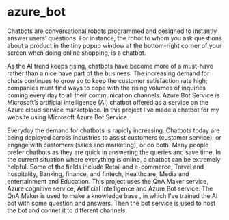 # azure_bot
Chatbots are conversational robots programmed and designed to instantly answer users’ questions. For instance, the robot to whom you ask questions about a product in the tiny popup window at the bottom-right corner of your screen when doing online shopping, is a chatbot.

As the AI trend keeps rising, chatbots have become more of a must-have rather than a nice have part of the business. The increasing demand for chats continues to grow so to keep the customer satisfaction rate high; companies must find ways to cope with the rising volumes of inquiries coming every day to all their communication channels. Azure Bot Service is Microsoft’s artificial intelligence (AI) chatbot offered as a service on the Azure cloud service marketplace.
In this project I've made a chatbot for my website using Microsoft Azure Bot Service.

Everyday the demand for chatbots is rapidly increasing. Chatbots today are being deployed across industries to assist customers (customer service), or engage with customers (sales and marketing), or do both. Many people prefer chatbots as they are quick in answering the queries and save time. In the current situation where everything is online, a chatbot can be extremely helpful. Some of the fields include Retail and e-commerce, Travel and hospitality, Banking, finance, and fintech, Healthcare, Media and entertainment and Education. This project uses the QnA Maker service, Azure cognitive service, Artificial Intelligence and Azure Bot service. The QnA Maker is used to make a knowledge base , in which I've trained the AI bot with some question and answers. Then the bot service is used to host the bot and connet it to different channels.
